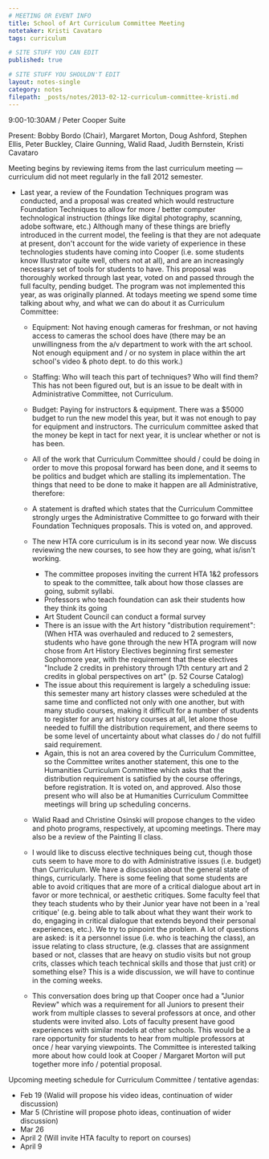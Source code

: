 ```yaml
---
# MEETING OR EVENT INFO
title: School of Art Curriculum Committee Meeting
notetaker: Kristi Cavataro
tags: curriculum

# SITE STUFF YOU CAN EDIT
published: true

# SITE STUFF YOU SHOULDN'T EDIT
layout: notes-single
category: notes
filepath: _posts/notes/2013-02-12-curriculum-committee-kristi.md
---
```


9:00-10:30AM / Peter Cooper Suite

Present: Bobby Bordo (Chair), Margaret Morton, Doug Ashford, Stephen Ellis, Peter Buckley, Claire Gunning, Walid Raad, Judith Bernstein, Kristi Cavataro

Meeting begins by reviewing items from the last curriculum meeting — curriculum did not meet regularly in the fall 2012 semester.

* Last year, a review of the Foundation Techniques program was conducted, and a proposal was created which would restructure Foundation Techniques to allow for more / better computer technological instruction (things like digital photography, scanning, adobe software, etc.) Although many of these things are briefly introduced in the current model, the feeling is that they are not adequate at present, don't account for the wide variety of experience in these technologies students have coming into Cooper (i.e. some students know Illustrator quite well, others not at all), and are an increasingly necessary set of tools for students to have. This proposal was thoroughly worked through last year, voted on and passed through the full faculty, pending budget. The program was not implemented this year, as was originally planned. At todays meeting we spend some time talking about why, and what we can do about it as Curriculum Committee: 

  * Equipment: Not having enough cameras for freshman, or not having access to cameras the school does have (there may be an unwillingness from the a/v department to work with the art school. Not enough equipment and / or no system in place within the art school's video & photo dept. to do this work.) 
  * Staffing: Who will teach this part of techniques? Who will find them? This has not been figured out, but is an issue to be dealt with in Administrative Committee, not Curriculum. 
  * Budget: Paying for instructors & equipment. There was a $5000 budget to run the new model this year, but it was not enough to pay for equipment and instructors. The curriculum committee asked that the money be kept in tact for next year, it is unclear whether or not is has been. 
  * All of the work that Curriculum Committee should / could be doing in order to move this proposal forward has been done, and it seems to be politics and budget which are stalling its implementation. The things that need to be done to make it happen are all Administrative, therefore:
  * A statement is drafted which states that the Curriculum Committee strongly urges the Administrative Committee to go forward with their Foundation Techniques proposals. This is voted on, and approved. 

  * The new HTA core curriculum is in its second year now. We discuss reviewing the new courses, to see how they are going, what is/isn't working.
    * The committee proposes inviting the current HTA 1&2 professors to speak to the committee, talk about how those classes are going, submit syllabi.
    * Professors who teach foundation can ask their students how they think its going
    * Art Student Council can conduct a formal survey
    * There is an issue with the Art history "distribution requirement": (When HTA was overhauled and reduced to 2 semesters, students who have gone through the new HTA program will now chose from Art History Electives beginning first semester Sophomore year, with the requirement that these electives "Include 2 credits in prehistory through 17th century art and 2 credits in global perspectives on art" (p. 52 Course Catalog)
    * The issue about this requirement is largely a scheduling issue: this semester many art history classes were scheduled at the same time and conflicted not only with one another, but with many studio courses, making it difficult for a number of students to register for any art history courses at all, let alone those needed to fulfill the distribution requirement, and there seems to be some level of uncertainty about what classes do / do not fulfill said requirement.
    * Again, this is not an area covered by the Curriculum Committee, so the Committee writes another statement, this one to the Humanities Curriculum Committee which asks that the distribution requirement is satisfied by the course offerings, before registration. It is voted on, and approved. Also those present who will also be at Humanities Curriculum Committee meetings will bring up scheduling concerns. 
    
  * Walid Raad and Christine Osinski will propose changes to the video and photo programs, respectively, at upcoming meetings. There may also be a review of the Painting II class. 
  * I would like to discuss elective techniques being cut, though those cuts seem to have more to do with Administrative issues (i.e. budget) than Curriculum. We have a discussion about the general state of things, curricularly. There is some feeling that some students are able to avoid critiques that are more of a critical dialogue about art in favor or more technical, or aesthetic critiques. Some faculty feel that they teach students who by their Junior year have not been in a 'real critique' (e.g. being able to talk about what they want their work to do, engaging in critical dialogue that extends beyond their personal experiences, etc.). We try to pinpoint the problem. A lot of questions are asked: is it a personnel issue (i.e. who is teaching the class), an issue relating to class structure, (e.g. classes that are assignment based or not, classes that are heavy on studio visits but not group crits, classes which teach technical skills and those that just crit) or something else? This is a wide discussion, we will have to continue in the coming weeks.
  * This conversation does bring up that Cooper once had a "Junior Review" which was a requirement for all Juniors to present their work from multiple classes to several professors at once, and other students were invited also. Lots of faculty present have good experiences with similar models at other schools. This would be a rare opportunity for students to hear from multiple professors at once / hear varying viewpoints. The Committee is interested talking more about how could look at Cooper / Margaret Morton will put together more info / potential proposal.

Upcoming meeting schedule for Curriculum Committee / tentative agendas:

* Feb 19 (Walid will propose his video ideas, continuation of wider discussion)
* Mar 5 (Christine will propose photo ideas, continuation of wider discussion)
* Mar 26
* April 2 (Will invite HTA faculty to report on courses)
* April 9